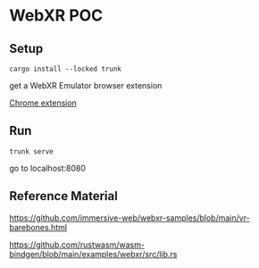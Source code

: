 # WebXR POC
## Setup
`cargo install --locked trunk`

get a WebXR Emulator browser extension

[Chrome extension](https://chrome.google.com/webstore/detail/webxr-api-emulator/mjddjgeghkdijejnciaefnkjmkafnnje)
## Run
`trunk serve`

go to localhost:8080

## Reference Material
https://github.com/immersive-web/webxr-samples/blob/main/vr-barebones.html

https://github.com/rustwasm/wasm-bindgen/blob/main/examples/webxr/src/lib.rs